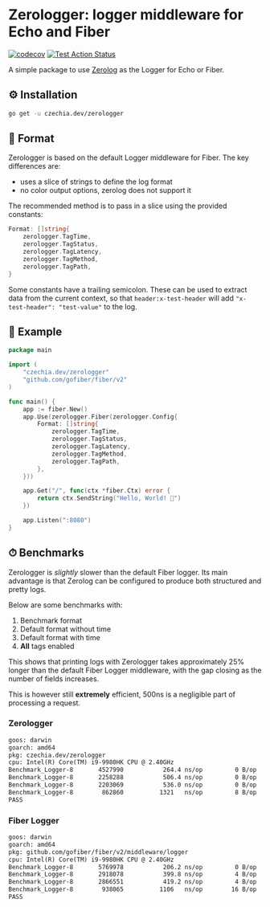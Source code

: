 # Zerologger: logger middleware for Echo and Fiber

[![codecov](https://codecov.io/gh/stellirin/fiber-zerologger/branch/main/graph/badge.svg?token=3FRCIF5YDW)](https://codecov.io/gh/stellirin/fiber-zerologger)
[![Test Action Status](https://github.com/stellirin/fiber-zerologger/workflows/Go/badge.svg)](https://github.com/stellirin/fiber-zerologger/actions?query=workflow%3AGo)

A simple package to use [Zerolog](https://github.com/rs/zerolog) as the Logger for Echo or Fiber.

## ⚙️ Installation

```sh
go get -u czechia.dev/zerologger
```

## 📝 Format

Zerologger is based on the default Logger middleware for Fiber. The key differences are:

* uses a slice of strings to define the log format
* no color output options, zerolog does not support it

The recommended method is to pass in a slice using the provided constants:

```go
Format: []string{
	zerologger.TagTime,
	zerologger.TagStatus,
	zerologger.TagLatency,
	zerologger.TagMethod,
	zerologger.TagPath,
}
```

Some constants have a trailing semicolon. These can be used to extract data from the current context, so that `header:x-test-header` will add `"x-test-header": "test-value"` to the log.

## 👀 Example

```go
package main

import (
	"czechia.dev/zerologger"
	"github.com/gofiber/fiber/v2"
)

func main() {
	app := fiber.New()
	app.Use(zerologger.Fiber(zerologger.Config{
		Format: []string{
			zerologger.TagTime,
			zerologger.TagStatus,
			zerologger.TagLatency,
			zerologger.TagMethod,
			zerologger.TagPath,
		},
	}))

	app.Get("/", func(ctx *fiber.Ctx) error {
		return ctx.SendString("Hello, World! 👋")
	})

	app.Listen(":8080")
}
```

## ⏱ Benchmarks

Zerologger is _slightly_ slower than the default Fiber logger. Its main advantage is that Zerolog can be configured to produce both structured and pretty logs.

Below are some benchmarks with:

1. Benchmark format
1. Default format without time
1. Default format with time
1. **All** tags enabled

This shows that printing logs with Zerologger takes approximately 25% longer than the default Fiber Logger middleware, with the gap closing as the number of fields increases.

This is however still **extremely** efficient, 500ns is a negligible part of processing a request.

### Zerologger

```txt
goos: darwin
goarch: amd64
pkg: czechia.dev/zerologger
cpu: Intel(R) Core(TM) i9-9980HK CPU @ 2.40GHz
Benchmark_Logger-8   	 4527990	       264.4 ns/op	       0 B/op	       0 allocs/op
Benchmark_Logger-8   	 2258288	       506.4 ns/op	       0 B/op	       0 allocs/op
Benchmark_Logger-8   	 2203069	       536.0 ns/op	       0 B/op	       0 allocs/op
Benchmark_Logger-8   	  862860	      1321   ns/op	       8 B/op	       1 allocs/op
PASS
```

### Fiber Logger

```txt
goos: darwin
goarch: amd64
pkg: github.com/gofiber/fiber/v2/middleware/logger
cpu: Intel(R) Core(TM) i9-9980HK CPU @ 2.40GHz
Benchmark_Logger-8   	 5769978	       206.2 ns/op	       0 B/op	       0 allocs/op
Benchmark_Logger-8   	 2918078	       399.8 ns/op	       4 B/op	       1 allocs/op
Benchmark_Logger-8   	 2866551	       419.2 ns/op	       4 B/op	       1 allocs/op
Benchmark_Logger-8   	  938065	      1106   ns/op	      16 B/op	       2 allocs/op
PASS
```
